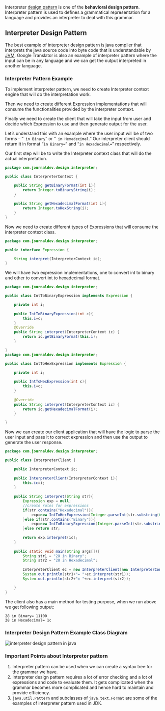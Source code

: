 Interpreter [design pattern](https://www.journaldev.com/1827/java-design-patterns-example-tutorial) is one of the **behavioral design pattern**. Interpreter pattern is used to defines a grammatical representation for a language and provides an interpreter to deal with this grammar.



## Interpreter Design Pattern

The best example of interpreter design pattern is java compiler that interprets the java source code into byte code that is understandable by [JVM](https://www.journaldev.com/546/difference-jdk-vs-jre-vs-jvm). Google Translator is also an example of interpreter pattern where the input can be in any language and we can get the output interpreted in another language.



### Interpreter Pattern Example

To implement interpreter pattern, we need to create Interpreter context engine that will do the interpretation work.

Then we need to create different Expression implementations that will consume the functionalities provided by the interpreter context.

Finally we need to create the client that will take the input from user and decide which Expression to use and then generate output for the user.



Let’s understand this with an example where the user input will be of two forms – “` in Binary`” or “` in Hexadecimal`.” Our interpreter client should return it in format “` in Binary= `” and “` in Hexadecimal= `” respectively.

Our first step will be to write the Interpreter context class that will do the actual interpretation.

```java
package com.journaldev.design.interpreter;

public class InterpreterContext {

	public String getBinaryFormat(int i){
		return Integer.toBinaryString(i);
	}
	
	public String getHexadecimalFormat(int i){
		return Integer.toHexString(i);
	}
}
```

Now we need to create different types of Expressions that will consume the interpreter context class.

```java
package com.journaldev.design.interpreter;

public interface Expression {

	String interpret(InterpreterContext ic);
}
```

We will have two expression implementations, one to convert int to binary and other to convert int to hexadecimal format.

```java
package com.journaldev.design.interpreter;

public class IntToBinaryExpression implements Expression {

	private int i;
	
	public IntToBinaryExpression(int c){
		this.i=c;
	}
	@Override
	public String interpret(InterpreterContext ic) {
		return ic.getBinaryFormat(this.i);
	}

}
package com.journaldev.design.interpreter;

public class IntToHexExpression implements Expression {

	private int i;
	
	public IntToHexExpression(int c){
		this.i=c;
	}
	
	@Override
	public String interpret(InterpreterContext ic) {
		return ic.getHexadecimalFormat(i);
	}

}
```

Now we can create our client application that will have the logic to parse the user input and pass it to correct expression and then use the output to generate the user response.

```java
package com.journaldev.design.interpreter;

public class InterpreterClient {

	public InterpreterContext ic;
	
	public InterpreterClient(InterpreterContext i){
		this.ic=i;
	}
	
	public String interpret(String str){
		Expression exp = null;
		//create rules for expressions
		if(str.contains("Hexadecimal")){
			exp=new IntToHexExpression(Integer.parseInt(str.substring(0,str.indexOf(" "))));
		}else if(str.contains("Binary")){
			exp=new IntToBinaryExpression(Integer.parseInt(str.substring(0,str.indexOf(" "))));
		}else return str;
		
		return exp.interpret(ic);
	}
	
	public static void main(String args[]){
		String str1 = "28 in Binary";
		String str2 = "28 in Hexadecimal";
		
		InterpreterClient ec = new InterpreterClient(new InterpreterContext());
		System.out.println(str1+"= "+ec.interpret(str1));
		System.out.println(str2+"= "+ec.interpret(str2));

	}
}
```

The client also has a main method for testing purpose, when we run above we get following output:

```shell
28 in Binary= 11100
28 in Hexadecimal= 1c
```

### Interpreter Design Pattern Example Class Diagram

![interpreter design pattern in java](https://cdn.journaldev.com/wp-content/uploads/2013/07/interpreter-pattern-java.png)

### Important Points about Interpreter pattern

1. Interpreter pattern can be used when we can create a syntax tree for the grammar we have.
2. Interpreter design pattern requires a lot of error checking and a lot of expressions and code to evaluate them. It gets complicated when the grammar becomes more complicated and hence hard to maintain and provide efficiency.
3. `java.util.Pattern` and subclasses of `java.text.Format` are some of the examples of interpreter pattern used in JDK.



